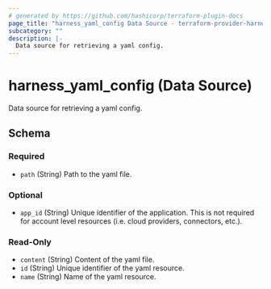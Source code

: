 ```yaml
---
# generated by https://github.com/hashicorp/terraform-plugin-docs
page_title: "harness_yaml_config Data Source - terraform-provider-harness"
subcategory: ""
description: |-
  Data source for retrieving a yaml config.
---
```


# harness_yaml_config (Data Source)

Data source for retrieving a yaml config.



<!-- schema generated by tfplugindocs -->
## Schema

### Required

- `path` (String) Path to the yaml file.

### Optional

- `app_id` (String) Unique identifier of the application. This is not required for account level resources (i.e. cloud providers, connectors, etc.).

### Read-Only

- `content` (String) Content of the yaml file.
- `id` (String) Unique identifier of the yaml resource.
- `name` (String) Name of the yaml resource.


